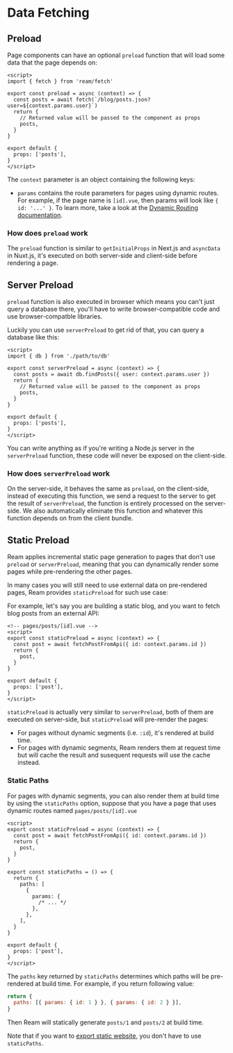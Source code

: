 # Data Fetching

## Preload

Page components can have an optional `preload` function that will load some data that the page depends on:

```vue
<script>
import { fetch } from 'ream/fetch'

export const preload = async (context) => {
  const posts = await fetch(`/blog/posts.json?user=${context.params.user}`)
  return {
    // Returned value will be passed to the component as props
    posts,
  }
}

export default {
  props: ['posts'],
}
</script>
```

The `context` parameter is an object containing the following keys:

- `params` contains the route parameters for pages using dynamic routes. For example, if the page name is `[id].vue`, then params will look like `{ id: '...' }`. To learn more, take a look at the [Dynamic Routing documentation](/docs/routing#dynamic-routing).

### How does `preload` work

The `preload` function is similar to `getInitialProps` in Next.js and `asyncData` in Nuxt.js, it's executed on both server-side and client-side before rendering a page.

## Server Preload

`preload` function is also executed in browser which means you can't just query a database there, you'll have to write browser-compatible code and use browser-compatble libraries.

Luckily you can use `serverPreload` to get rid of that, you can query a database like this:

```vue
<script>
import { db } from './path/to/db'

export const serverPreload = async (context) => {
  const posts = await db.findPosts({ user: context.params.user })
  return {
    // Returned value will be passed to the component as props
    posts,
  }
}

export default {
  props: ['posts'],
}
</script>
```

You can write anything as if you're writing a Node.js server in the `serverPreload` function, these code will never be exposed on the client-side.

### How does `serverPreload` work

On the server-side, it behaves the same as `preload`, on the client-side, instead of executing this function, we send a request to the server to get the result of `serverPreload`, the function is entirely processed on the server-side. We also automatically eliminate this function and whatever this function depends on from the client bundle.

## Static Preload

Ream applies incremental static page generation to pages that don't use `preload` or `serverPreload`, meaning that you can dynamically render some pages while pre-rendering the other pages.

In many cases you will still need to use external data on pre-rendered pages, Ream provides `staticPreload` for such use case:

For example, let's say you are building a static blog, and you want to fetch blog posts from an external API:

```vue
<!-- pages/posts/[id].vue -->
<script>
export const staticPreload = async (context) => {
  const post = await fetchPostFromApi({ id: context.params.id })
  return {
    post,
  }
}

export default {
  props: ['post'],
}
</script>
```

`staticPreload` is actually very similar to `serverPreload`, both of them are executed on server-side, but `staticPreload` will pre-render the pages:

- For pages without dynamic segments (i.e. `:id`), it's rendered at build time.
- For pages with dynamic segments, Ream renders them at request time but will cache the result and susequent requests will use the cache instead.

### Static Paths

For pages with dynamic segments, you can also render them at build time by using the `staticPaths` option, suppose that you have a page that uses dynamic routes named `pages/posts/[id].vue`

```vue
<script>
export const staticPreload = async (context) => {
  const post = await fetchPostFromApi({ id: context.params.id })
  return {
    post,
  }
}

export const staticPaths = () => {
  return {
    paths: [
      {
        params: {
          /* ... */
        },
      },
    ],
  }
}

export default {
  props: ['post'],
}
</script>
```

The `paths` key returned by `staticPaths` determines which paths will be pre-rendered at build time. For example, if you return following value:

```js
return {
  paths: [{ params: { id: 1 } }, { params: { id: 2 } }],
}
```

Then Ream will statically generate `posts/1` and `posts/2` at build time.

Note that if you want to [export static website](/docs/dynamic-or-static#static-sites), you don't have to use `staticPaths`.

